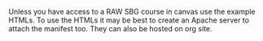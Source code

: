 Unless you have access to a RAW SBG course in canvas use the example HTMLs.
To use the HTMLs it may be best to create an Apache server to attach the manifest too.
They can also be hosted on org site.
